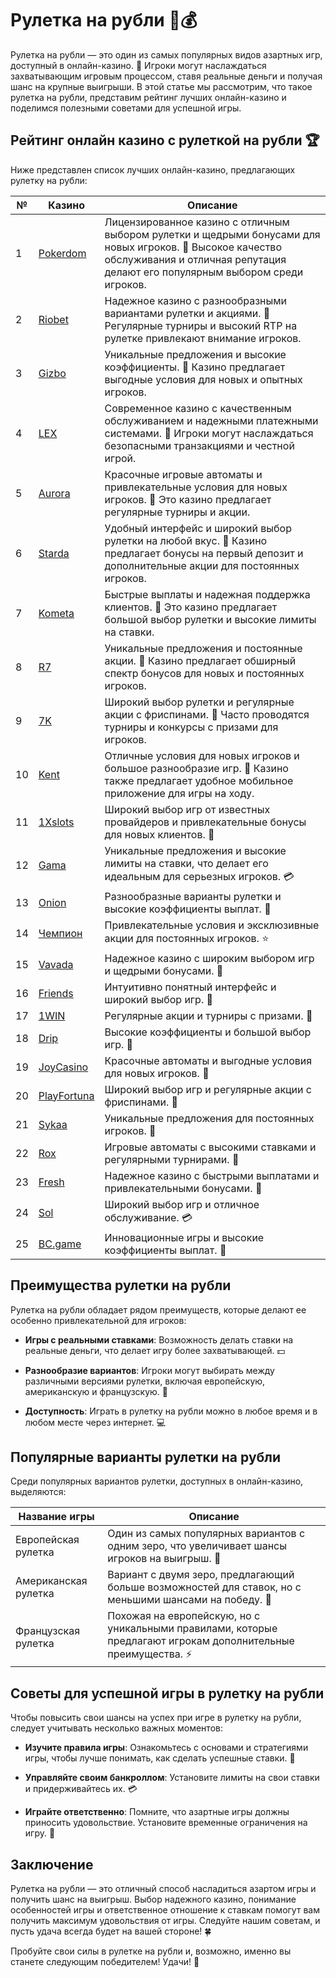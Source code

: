 # Рулетка на рубли 🎡💰

Рулетка на рубли — это один из самых популярных видов азартных игр, доступный в онлайн-казино. 🎉 Игроки могут наслаждаться захватывающим игровым процессом, ставя реальные деньги и получая шанс на крупные выигрыши. В этой статье мы рассмотрим, что такое рулетка на рубли, представим рейтинг лучших онлайн-казино и поделимся полезными советами для успешной игры.

## Рейтинг онлайн казино с рулеткой на рубли 🏆

Ниже представлен список лучших онлайн-казино, предлагающих рулетку на рубли:

| №  | Казино        | Описание                                                     |
|----|---------------|--------------------------------------------------------------|
| 1  | [Pokerdom](https://brandplay.link/4k77v2yx)   | Лицензированное казино с отличным выбором рулетки и щедрыми бонусами для новых игроков. 🌟 Высокое качество обслуживания и отличная репутация делают его популярным выбором среди игроков.    |
| 2  | [Riobet](https://brandplay.link/7xBLTPyj)      | Надежное казино с разнообразными вариантами рулетки и акциями. 🎊 Регулярные турниры и высокий RTP на рулетке привлекают внимание игроков.      |
| 3  | [Gizbo](https://brandplay.link/bprXw4YV)       | Уникальные предложения и высокие коэффициенты. 🎁 Казино предлагает выгодные условия для новых и опытных игроков.                         |
| 4  | [LEX](https://brandplay.link/zW4hdDFV)         | Современное казино с качественным обслуживанием и надежными платежными системами. 💎 Игроки могут наслаждаться безопасными транзакциями и честной игрой.         |
| 5  | [Aurora](https://10trafic-stat2.com/click/668546556bcc6313411604bd/6766/13032/subaccount) | Красочные игровые автоматы и привлекательные условия для новых игроков. 🌈 Это казино предлагает регулярные турниры и акции.              |
| 6  | [Starda](https://brandplay.link/fB7xwRFL)      | Удобный интерфейс и широкий выбор рулетки на любой вкус. 🎲 Казино предлагает бонусы на первый депозит и дополнительные акции для постоянных игроков.          |
| 7  | [Kometa](https://brandplay.link/8ZymQJV8)      | Быстрые выплаты и надежная поддержка клиентов. 🌌 Это казино предлагает большой выбор рулетки и высокие лимиты на ставки.             |
| 8  | [R7](https://brandplay.link/bMd3Yjsw)          | Уникальные предложения и постоянные акции. 🎀 Казино предлагает обширный спектр бонусов для новых и постоянных игроков.                 |
| 9  | [7K](https://brandplay.link/BvQyFShp)          | Широкий выбор рулетки и регулярные акции с фриспинами. 💫 Часто проводятся турниры и конкурсы с призами для игроков.               |
| 10 | [Kent](https://brandplay.link/Fv2WP3js)        | Отличные условия для новых игроков и большое разнообразие игр. 📱 Казино также предлагает удобное мобильное приложение для игры на ходу.          |
| 11 | [1Xslots](https://brandplay.link/hSB1khtr)     | Широкий выбор игр от известных провайдеров и привлекательные бонусы для новых клиентов. 🎉 |
| 12 | [Gama](https://brandplay.link/j6NMKsDz)        | Уникальные предложения и высокие лимиты на ставки, что делает его идеальным для серьезных игроков. 💳 |
| 13 | [Onion](https://brandplay.link/zBGRVpQ9)       | Разнообразные варианты рулетки и высокие коэффициенты выплат. 🎰 |
| 14 | [Чемпион](https://temon-gter.cfd/go/lRq?p80412p304504pcc44t17455) | Привлекательные условия и эксклюзивные акции для постоянных игроков. ⭐ |
| 15 | [Vavada](https://vavadapartner.pro/?promo=ea5c9275-6854-4505-94fc-95ab18221945-linkb2) | Надежное казино с широким выбором игр и щедрыми бонусами. 🎊 |
| 16 | [Friends](https://gofriends.vc/linkb2)         | Интуитивно понятный интерфейс и широкий выбор игр. 🎈 |
| 17 | [1WIN](https://brandplay.link/smXVpBbG)        | Регулярные акции и турниры с призами. 💫 |
| 18 | [Drip](https://drp-ircp01.com/c07e6a3db)       | Высокие коэффициенты и большой выбор игр. 💎 |
| 19 | [JoyCasino](https://rpc30.call2me.pro/?/ru/registration?apkpop=0&partner=p24970p3291217pc98f) | Красочные автоматы и выгодные условия для новых игроков. 🎊 |
| 20 | [PlayFortuna](https://fortunapromo.net/alt/playfortuna/registration?0dc4a9362a71feb7e3f165fb8e766f70) | Широкий выбор игр и регулярные акции с фриспинами. 🎁 |
| 21 | [Sykaa](https://s-two-way.com/?source=linkb2&pid=30697) | Уникальные предложения для постоянных игроков. 🎀 |
| 22 | [Rox](https://rox-pvwfpjgcxe.com/cb1ee18a5)     | Игровые автоматы с высокими ставками и регулярными турнирами. 🎯 |
| 23 | [Fresh](https://fresh-eumwkxwao.com/c3f7b485d)  | Надежное казино с быстрыми выплатами и привлекательными бонусами. 🌟 |
| 24 | [Sol](https://sol-mmtdzfbaco.com/cb2415bca)     | Широкий выбор игр и отличное обслуживание. 💳 |
| 25 | [BC.game](https://partnerbcgame.com/dcc53d441)  | Инновационные игры и высокие коэффициенты выплат. 🚀 |

## Преимущества рулетки на рубли

Рулетка на рубли обладает рядом преимуществ, которые делают ее особенно привлекательной для игроков:

- **Игры с реальными ставками**: Возможность делать ставки на реальные деньги, что делает игру более захватывающей. 💵

- **Разнообразие вариантов**: Игроки могут выбирать между различными версиями рулетки, включая европейскую, американскую и французскую. 🎡

- **Доступность**: Играть в рулетку на рубли можно в любое время и в любом месте через интернет. 💻

## Популярные варианты рулетки на рубли

Среди популярных вариантов рулетки, доступных в онлайн-казино, выделяются:

| Название игры      | Описание                                                     |
|--------------------|--------------------------------------------------------------|
| Европейская рулетка | Один из самых популярных вариантов с одним зеро, что увеличивает шансы игроков на выигрыш. 🎰 |
| Американская рулетка | Вариант с двумя зеро, предлагающий больше возможностей для ставок, но с меньшими шансами на победу. 🎡 |
| Французская рулетка | Похожая на европейскую, но с уникальными правилами, которые предлагают игрокам дополнительные преимущества. ⚡ |

## Советы для успешной игры в рулетку на рубли

Чтобы повысить свои шансы на успех при игре в рулетку на рубли, следует учитывать несколько важных моментов:

- **Изучите правила игры**: Ознакомьтесь с основами и стратегиями игры, чтобы лучше понимать, как сделать успешные ставки. 📜

- **Управляйте своим банкроллом**: Установите лимиты на свои ставки и придерживайтесь их. 💳

- **Играйте ответственно**: Помните, что азартные игры должны приносить удовольствие. Установите временные ограничения на игру. 🚦

## Заключение

Рулетка на рубли — это отличный способ насладиться азартом игры и получить шанс на выигрыш. Выбор надежного казино, понимание особенностей игры и ответственное отношение к ставкам помогут вам получить максимум удовольствия от игры. Следуйте нашим советам, и пусть удача всегда будет на вашей стороне! 🍀

Пробуйте свои силы в рулетке на рубли и, возможно, именно вы станете следующим победителем! Удачи! 🎉
